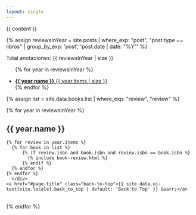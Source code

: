 ```yaml
---
layout: single
---
```


{{ content }}

 {% assign reviewsInYear = site.posts | where_exp: "post", "post.type == libros" | group_by_exp: 'post', 'post.date | date: "%Y"' %}

<span class="total_count">Total anotaciones: {{ reviewsInYear | size }}</span>

<ul class="taxonomy__index">
  
  {% for year in reviewsInYear %}
    <li>
      <a href="#{{ year.name }}">
        <strong>{{ year.name }}</strong> <span class="taxonomy__count">{{ year.items | size }}</span>
      </a>
    </li>
  {% endfor %}
</ul>

  <div class="posts">

  {% assign list = site.data.books.list | where_exp: "review", "review" %}

  {% for year in reviewsInYear %}
  <section id="{{ year.name }}" class="taxonomy__section">
    <h2 class="archive__subtitle">{{ year.name }}</h2>
    <div class="entries-{{ entries_layout }}">

    {% for review in year.items %}
      {% for book in list %}
          {% if review.isbn and book.isbn and review.isbn == book.isbn %}
            {% include book-review.html %}
          {% endif %}
      {% endfor %}
    {% endfor %}
      </div>
    <a href="#page-title" class="back-to-top">{{ site.data.ui-text[site.locale].back_to_top | default: 'Back to Top' }} &uarr;</a>
  </section><br>
  {% endfor %}

 </div>
